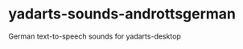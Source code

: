 yadarts-sounds-androttsgerman
=============================

German text-to-speech sounds for yadarts-desktop 
